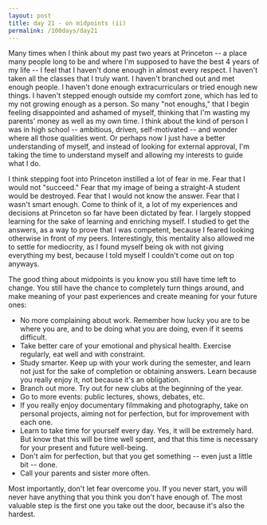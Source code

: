 ```yaml
---
layout: post
title: day 21 - on midpoints (ii)
permalink: /100days/day21
---
```


 Many times when I think about my past two years at Princeton -- a place many people long to be and where I'm supposed to have the best 4 years of my life -- I feel that I haven't done enough in almost every respect. I haven't taken all the classes that I truly want. I haven't branched out and met enough people. I haven't done enough extracurriculars or tried enough new things. I haven't stepped enough outside my comfort zone, which has led to my not growing enough as a person. So many "not enoughs," that I begin feeling disappointed and ashamed of myself, thinking that I'm wasting my parents' money as well as my own time. I think about the kind of person I was in high school -- ambitious, driven, self-motivated -- and wonder where all those qualities went. Or perhaps now I just have a better understanding of myself, and instead of looking for external approval, I'm taking the time to understand myself and allowing my interests to guide what I do.

 I think stepping foot into Princeton instilled a lot of fear in me. Fear that I would not "succeed." Fear that my image of being a straight-A student would be destroyed. Fear that I would not know the answer. Fear that I wasn't smart enough. Come to think of it, a lot of my experiences and decisions at Princeton so far have been dictated by fear. I largely stopped learning for the sake of learning and enriching myself. I studied to get the answers, as a way to prove that I was competent, because I feared looking otherwise in front of my peers. Interestingly, this mentality also allowed me to settle for mediocrity, as I found myself being ok with not giving everything my best, because I told myself I couldn't come out on top anyways.

The good thing about midpoints is you know you still have time left to change. You still have the chance to completely turn things around, and make meaning of your past experiences and create meaning for your future ones:

+ No more complaining about work. Remember how lucky you are to be where you are, and to be doing what you are doing, even if it seems difficult.
+ Take better care of your emotional and physical health. Exercise regularly, eat well and with constraint.
+ Study smarter. Keep up with your work during the semester, and learn not just for the sake of completion or obtaining answers. Learn because you really enjoy it, not because it's an obligation.
+ Branch out more. Try out for new clubs at the beginning of the year.
+ Go to more events: public lectures, shows, debates, etc.
+ If you really enjoy documentary filmmaking and photography, take on personal projects, aiming not for perfection, but for improvement with each one.
+ Learn to take time for yourself every day. Yes, it will be extremely hard. But know that this will be time well spent, and that this time is necessary for your present and future well-being.
+ Don't aim for perfection, but that you get something -- even just a little bit -- done.
+ Call your parents and sister more often.

Most importantly, don't let fear overcome you. If you never start, you will never have anything that you think you don't have enough of. The most valuable step is the first one you take out the door, because it's also the hardest.
